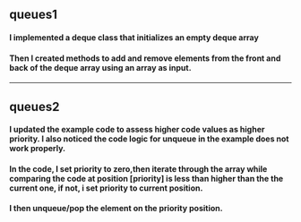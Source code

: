 ## queues1

#### I implemented a deque class that initializes an empty deque array

#### Then I created methods to add and remove elements from the front and back of the deque array using an array as input.

---

## queues2

#### I updated the example code to assess higher code values as higher priority. I also noticed the code logic for unqueue in the example does not work properly.

#### In the code, I set priority to zero,then iterate through the array while comparing the code at position [priority] is less than higher than the the current one, if not, i set priority to current position.

#### I then unqueue/pop the element on the priority position.
